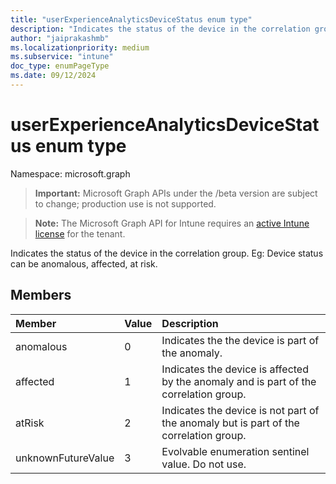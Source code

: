 ```yaml
---
title: "userExperienceAnalyticsDeviceStatus enum type"
description: "Indicates the status of the device in the correlation group. Eg: Device status can be anomalous, affected, at risk."
author: "jaiprakashmb"
ms.localizationpriority: medium
ms.subservice: "intune"
doc_type: enumPageType
ms.date: 09/12/2024
---
```


# userExperienceAnalyticsDeviceStatus enum type

Namespace: microsoft.graph

> **Important:** Microsoft Graph APIs under the /beta version are subject to change; production use is not supported.

> **Note:** The Microsoft Graph API for Intune requires an [active Intune license](https://go.microsoft.com/fwlink/?linkid=839381) for the tenant.

Indicates the status of the device in the correlation group. Eg: Device status can be anomalous, affected, at risk.

## Members
|Member|Value|Description|
|:---|:---|:---|
|anomalous|0|Indicates the the device is part of the anomaly.|
|affected|1|Indicates the device is affected by the anomaly and is part of the correlation group.|
|atRisk|2|Indicates the device is not part of the anomaly but is part of the correlation group.|
|unknownFutureValue|3|Evolvable enumeration sentinel value. Do not use.|
